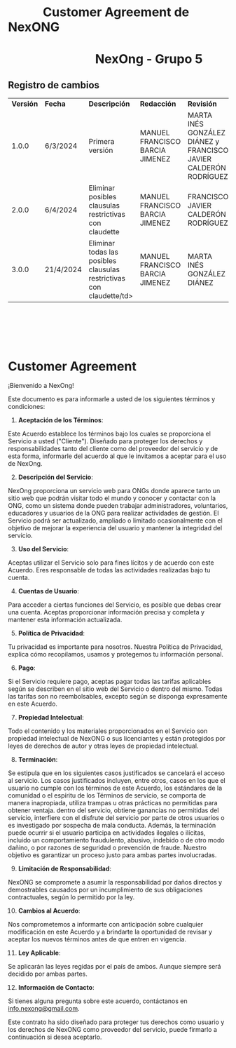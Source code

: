 # &nbsp;&nbsp;&nbsp;&nbsp;&nbsp;&nbsp;&nbsp;&nbsp;&nbsp;&nbsp;&nbsp; Customer Agreement de NexONG
# &nbsp;&nbsp;&nbsp;&nbsp;&nbsp;&nbsp;&nbsp;&nbsp;&nbsp;&nbsp;&nbsp;&nbsp;&nbsp;&nbsp;&nbsp;&nbsp;&nbsp;&nbsp;&nbsp;&nbsp;&nbsp;&nbsp;&nbsp;&nbsp;&nbsp;&nbsp;&nbsp;&nbsp;&nbsp; NexOng - Grupo 5



## Registro de cambios


<table>
  <tr>
   <td><strong>Versión</strong>
   </td>
   <td><strong>Fecha</strong>
   </td>
   <td><strong>Descripción</strong>
   </td>
   <td><strong>Redacción</strong>
   </td>
   <td><strong>Revisión</strong>
   </td>
  </tr>
  <tr>
   <td>1.0.0</td>
   <td>6/3/2024</td>
   <td>Primera versión</td>
   <td>MANUEL FRANCISCO BARCIA JIMENEZ</td>
   <td>MARTA INÉS GONZÁLEZ DIÁNEZ y FRANCISCO JAVIER CALDERÓN RODRÍGUEZ</td>
  </tr>
  <tr>
   <td>2.0.0</td>
   <td>6/4/2024</td>
   <td>Eliminar posibles clausulas restrictivas con claudette</td>
   <td>MANUEL FRANCISCO BARCIA JIMENEZ</td>
   <td>FRANCISCO JAVIER CALDERÓN RODRÍGUEZ</td>
  </tr>
  <tr>
   <td>3.0.0</td>
   <td>21/4/2024</td>
   <td>Eliminar todas las posibles clausulas restrictivas con claudette/td>
   <td>MANUEL FRANCISCO BARCIA JIMENEZ</td>
   <td>MARTA INÉS GONZÁLEZ DIÁNEZ</td>
  </tr>
</table>



<br/>

# 

<br/>

# Customer Agreement 
 
¡Bienvenido a NexOng!

Este documento es para informarle a usted de los siguientes términos y condiciones:

1. **Aceptación de los Términos**:

Este Acuerdo establece los términos bajo los cuales se proporciona el Servicio a usted ("Cliente").  Diseñado para proteger los derechos y responsabilidades tanto del cliente como del proveedor del servicio y de esta forma, informarle del acuerdo al que le invitamos a aceptar para el uso de NexOng.

2. **Descripción del Servicio**:

NexOng proporciona un servicio web para ONGs donde aparece tanto un sitio web que podrán visitar todo el mundo y conocer y contactar con la ONG, como un sistema donde pueden trabajar administradores, voluntarios, educadores y usuarios de la ONG para realizar actividades de gestión. El Servicio podrá ser actualizado, ampliado o limitado ocasionalmente con el objetivo de mejorar la experiencia del usuario y mantener la integridad del servicio.


3. **Uso del Servicio**:

Aceptas utilizar el Servicio solo para fines lícitos y de acuerdo con este Acuerdo. Eres responsable de todas las actividades realizadas bajo tu cuenta.

4. **Cuentas de Usuario**:

Para acceder a ciertas funciones del Servicio, es posible que debas crear una cuenta. Aceptas proporcionar información precisa y completa y mantener esta información actualizada.

5. **Política de Privacidad**:

Tu privacidad es importante para nosotros. Nuestra Política de Privacidad, explica cómo recopilamos, usamos y protegemos tu información personal.

6. **Pago**:

Si el Servicio requiere pago, aceptas pagar todas las tarifas aplicables según se describen en el sitio web del Servicio o dentro del mismo. Todas las tarifas son no reembolsables, excepto según se disponga expresamente en este Acuerdo.

7. **Propiedad Intelectual**:

Todo el contenido y los materiales proporcionados en el Servicio son propiedad intelectual de NexONG o sus licenciantes y están protegidos por leyes de derechos de autor y otras leyes de propiedad intelectual.

8. **Terminación**:

 Se estipula que en los siguientes casos justificados se cancelará el acceso al servicio. Los casos justificados incluyen, entre otros, casos en los que el usuario no cumple con los términos de este Acuerdo, los estándares de la comunidad o el espíritu de los Términos de servicio, se comporta de manera inapropiada, utiliza trampas u otras prácticas no permitidas para obtener ventaja. dentro del servicio, obtiene ganancias no permitidas del servicio, interfiere con el disfrute del servicio por parte de otros usuarios o es investigado por sospecha de mala conducta. Además, la terminación puede ocurrir si el usuario participa en actividades ilegales o ilícitas, incluido un comportamiento fraudulento, abusivo, indebido o de otro modo dañino, o por razones de seguridad o prevención de fraude. Nuestro objetivo es garantizar un proceso justo para ambas partes involucradas.


9. **Limitación de Responsabilidad**:

NexONG se compromete a asumir la responsabilidad por daños directos y demostrables causados por un incumplimiento de sus obligaciones contractuales, según lo permitido por la ley.

10. **Cambios al Acuerdo**:

Nos comprometemos a informarte con anticipación sobre cualquier modificación en este Acuerdo y a brindarte la oportunidad de revisar y aceptar los nuevos términos antes de que entren en vigencia. 

11. **Ley Aplicable**:

Se aplicarán las leyes regidas por el país de ambos. Aunque siempre será decidido por ambas partes.

12. **Información de Contacto**:

Si tienes alguna pregunta sobre este acuerdo, contáctanos en info.nexong@gmail.com.

Este contrato ha sido diseñado para proteger tus derechos como usuario y los derechos de NexONG como proveedor del servicio, puede firmarlo a continuación si desea aceptarlo.
